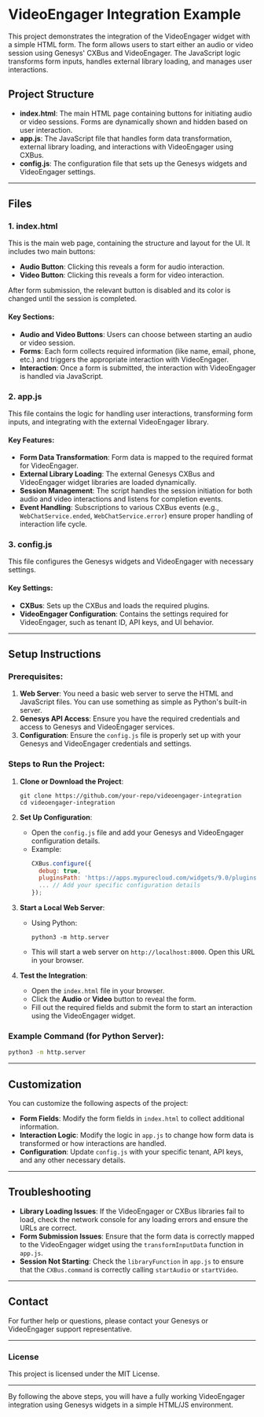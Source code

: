 

# VideoEngager Integration Example

This project demonstrates the integration of the VideoEngager widget with a simple HTML form. The form allows users to start either an audio or video session using Genesys' CXBus and VideoEngager. The JavaScript logic transforms form inputs, handles external library loading, and manages user interactions.

## Project Structure

- **index.html**: The main HTML page containing buttons for initiating audio or video sessions. Forms are dynamically shown and hidden based on user interaction.
- **app.js**: The JavaScript file that handles form data transformation, external library loading, and interactions with VideoEngager using CXBus.
- **config.js**: The configuration file that sets up the Genesys widgets and VideoEngager settings.

---

## Files

### 1. **index.html**
This is the main web page, containing the structure and layout for the UI. It includes two main buttons: 
- **Audio Button**: Clicking this reveals a form for audio interaction.
- **Video Button**: Clicking this reveals a form for video interaction.

After form submission, the relevant button is disabled and its color is changed until the session is completed.

#### Key Sections:
- **Audio and Video Buttons**: Users can choose between starting an audio or video session.
- **Forms**: Each form collects required information (like name, email, phone, etc.) and triggers the appropriate interaction with VideoEngager.
- **Interaction**: Once a form is submitted, the interaction with VideoEngager is handled via JavaScript.

### 2. **app.js**
This file contains the logic for handling user interactions, transforming form inputs, and integrating with the external VideoEngager library.

#### Key Features:
- **Form Data Transformation**: Form data is mapped to the required format for VideoEngager.
- **External Library Loading**: The external Genesys CXBus and VideoEngager widget libraries are loaded dynamically.
- **Session Management**: The script handles the session initiation for both audio and video interactions and listens for completion events.
- **Event Handling**: Subscriptions to various CXBus events (e.g., `WebChatService.ended`, `WebChatService.error`) ensure proper handling of interaction life cycle.

### 3. **config.js**
This file configures the Genesys widgets and VideoEngager with necessary settings.

#### Key Settings:
- **CXBus**: Sets up the CXBus and loads the required plugins.
- **VideoEngager Configuration**: Contains the settings required for VideoEngager, such as tenant ID, API keys, and UI behavior.

---

## Setup Instructions

### Prerequisites:
1. **Web Server**: You need a basic web server to serve the HTML and JavaScript files. You can use something as simple as Python's built-in server.
2. **Genesys API Access**: Ensure you have the required credentials and access to Genesys and VideoEngager services.
3. **Configuration**: Ensure the `config.js` file is properly set up with your Genesys and VideoEngager credentials and settings.

### Steps to Run the Project:

1. **Clone or Download the Project**:
   ```
   git clone https://github.com/your-repo/videoengager-integration
   cd videoengager-integration
   ```

2. **Set Up Configuration**:
   - Open the `config.js` file and add your Genesys and VideoEngager configuration details.
   - Example:
     ```javascript
     CXBus.configure({
       debug: true,
       pluginsPath: 'https://apps.mypurecloud.com/widgets/9.0/plugins/',
       ... // Add your specific configuration details
     });
     ```

3. **Start a Local Web Server**:
   - Using Python:
     ```
     python3 -m http.server
     ```
   - This will start a web server on `http://localhost:8000`. Open this URL in your browser.

4. **Test the Integration**:
   - Open the `index.html` file in your browser.
   - Click the **Audio** or **Video** button to reveal the form.
   - Fill out the required fields and submit the form to start an interaction using the VideoEngager widget.

### Example Command (for Python Server):
```bash
python3 -m http.server
```

---

## Customization

You can customize the following aspects of the project:

- **Form Fields**: Modify the form fields in `index.html` to collect additional information.
- **Interaction Logic**: Modify the logic in `app.js` to change how form data is transformed or how interactions are handled.
- **Configuration**: Update `config.js` with your specific tenant, API keys, and any other necessary details.

---

## Troubleshooting

- **Library Loading Issues**: If the VideoEngager or CXBus libraries fail to load, check the network console for any loading errors and ensure the URLs are correct.
- **Form Submission Issues**: Ensure that the form data is correctly mapped to the VideoEngager widget using the `transformInputData` function in `app.js`.
- **Session Not Starting**: Check the `libraryFunction` in `app.js` to ensure that the `CXBus.command` is correctly calling `startAudio` or `startVideo`.

---

## Contact

For further help or questions, please contact your Genesys or VideoEngager support representative.

---

### License

This project is licensed under the MIT License.

---

By following the above steps, you will have a fully working VideoEngager integration using Genesys widgets in a simple HTML/JS environment.

